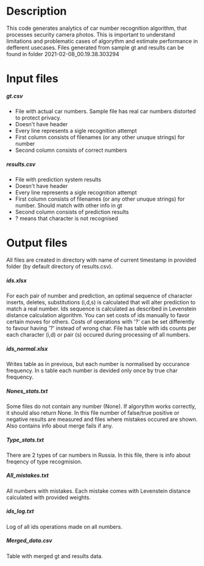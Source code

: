 # Description
This code generates analytics of car number recognition algorithm, that processes security camera photos. This is important to understand limitations and problematic cases of algorythm and estimate performance in defferent usecases. Files generated from sample gt and results can be found in folder 2021-02-08_00.19.38.303294
# Input files
##### gt.csv
- File with actual car numbers. Sample file has real car numbers distorted to protect privacy.
- Doesn't have header
- Every line represents a sigle recognition attempt
- First column consists of filenames (or any other unuque strings) for number
- Second column consists of correct numbers

##### results.csv
- File with prediction system results
- Doesn't have header
- Every line represents a sigle recognition attempt
- First column consists of filenames (or any other unuque strings) for number. Should match with other info in gt
- Second column consists of prediction results
- ? means that character is not recognised

# Output files
All files are created in directory with name of current timestamp in provided folder (by default directory of results.csv).
##### ids.xlsx
For each pair of number and prediction, an optimal sequence of character inserts, deletes, substitutions (i,d,s) is calculated that will alter prediction to match a real number. Ids sequence is calculated as described in Levenstein distance calculation algorithm. You can set costs of ids manually to favor certain moves for others. Costs of operations with '?' can be set differently to favour having '?' instead of wrong char.
File has table with ids counts per each character (i,d) or pair (s) occured during processing of all numbers. 
##### ids_normal.xlsx
Writes table as in previous, but each number is normalised by occurance frequency. In s table each number is devided only once by true char frequency.
##### Nones_stats.txt
Some files do not contain any number (None). If algorythm works correctly, it should also return None. In this file number of false/true positive or negative results are measured and files where mistakes occured are shown. Also contains info about merge fails if any.
##### Type_stats.txt
There are 2 types of car numbers in Russia. In this file, there is info about freqency of type recogmision.
##### All_mistakes.txt
All numbers with mistakes. Each mistake comes with Levenstein distance calculated with provided weights.
##### ids_log.txt
Log of all ids operations made on all numbers.
##### Merged_data.csv
Table with merged gt and results data.

